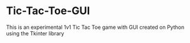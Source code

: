 # Tic-Tac-Toe-GUI
This is an experimental 1v1 Tic Tac Toe game with GUI created on Python using the Tkinter library

